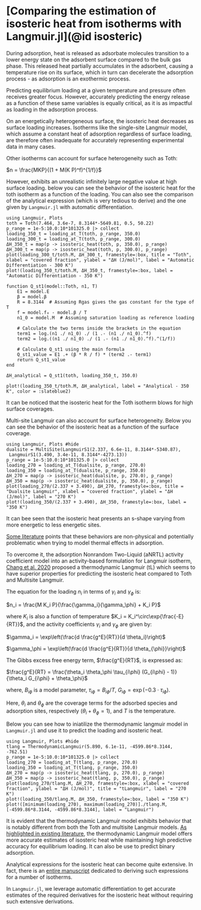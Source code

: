 # [Comparing the estimation of isosteric heat from isotherms with Langmuir.jl](@id isosteric)

During adsorption, heat is released as adsorbate molecules transition to a lower energy state on the adsorbent surface compared to the bulk gas phase. This released heat partially accumulates in the adsorbent, causing a temperature rise on its surface, which in turn can decelerate the adsorption process - as adsorption is an exothermic process.

Predicting equilibrium loading at a given temperature and pressure often receives greater focus. However, accurately predicting the energy release as a function of these same variables is equally critical, as it is as impactful as loading in the adsorption process.

On an energetically heterogeneous surface, the isosteric heat decreases as surface loading increases. Isotherms like the single-site Langmuir model, which assume a constant heat of adsorption regardless of surface loading, are therefore often inadequate for accurately representing experimental data in many cases.

Other isotherms can account for surface heterogeneity such as Toth:

$n = \frac{MKP}{(1 + M(K P)^f)^{1/f}}$ 

However, exhibits an unrealistic infinitely large negative value at high surface loading. below you can see the behavior of the isosteric heat for the toth isotherm as a function of the loading. You can also see the comparison of the analytical expression (which is very tedious to derive) and the one given by `Langmuir.jl` with automatic differentiation.

```@example Toth
using Langmuir, Plots
toth = Toth(7.464, 3.6e-7, 8.3144*-5649.81, 0.5, 50.22)
p_range = 1e-5:10.0:10*101325.0 |> collect
loading_350_t = loading_at_T(toth, p_range, 350.0)
loading_300_t = loading_at_T(toth, p_range, 300.0)
ΔH_350_t = map(p -> isosteric_heat(toth, p, 350.0), p_range)
ΔH_300_t = map(p -> isosteric_heat(toth, p, 300.0), p_range)
plot(loading_300_t/toth.M, ΔH_300_t, framestyle=:box, title = "Toth", xlabel = "covered fraction", ylabel = "ΔH (J/mol)", label = "Automatic Differentiation - 300 K")
plot!(loading_350_t/toth.M, ΔH_350_t, framestyle=:box, label = "Automatic Differentiation - 350 K")

function Q_st1(model::Toth, n1, T)
    E1 = model.E
    β = model.β
    R = 8.3144  # Assuming Rgas gives the gas constant for the type of T
    f = model.f₀ - model.β / T
    n1_0 = model.M  # Assuming saturation loading as reference loading

    # Calculate the two terms inside the brackets in the equation
    term1 = log.(n1 ./ n1_0) ./ (1 .- (n1 ./ n1_0).^f)
    term2 = log.((n1 ./ n1_0) ./ (1 .- (n1 ./ n1_0).^f).^(1/f))

    # Calculate Q_st1 using the main formula
    Q_st1_value = E1 .+ (β * R / f) * (term2 .- term1)
    return Q_st1_value
end

ΔH_analytical = Q_st1(toth, loading_350_t, 350.0)

plot!(loading_350_t/toth.M, ΔH_analytical, label = "Analytical - 350 K", color = :slateblue2)
```

It can be noticed that the isosteric heat for the Toth isotherm blows for high surface coverages. 


Multi-site Langmuir can also account for surface heterogeneity. Below you can see the behavior of the isosteric heat as a function of the surface coverage.

```@example Multisite
using Langmuir, Plots #hide
dualsite = MultiSite(LangmuirS1(2.337, 6.6e-11, 8.3144*-5340.87),
 LangmuirS1(3.490, 3.4e-11, 8.3144*-4273.13))
p_range = 1e-5:10.0:10*101325.0 |> collect
loading_270 = loading_at_T(dualsite, p_range, 270.0)
loading_350 = loading_at_T(dualsite, p_range, 350.0)
ΔH_270 = map(p -> isosteric_heat(dualsite, p, 270.0), p_range)
ΔH_350 = map(p -> isosteric_heat(dualsite, p, 350.0), p_range)
plot(loading_270/(2.337 + 3.490), ΔH_270, framestyle=:box, title = "Dualsite Langmuir", xlabel = "covered fraction", ylabel = "ΔH (J/mol)", label = "270 K")
plot!(loading_350/(2.337 + 3.490), ΔH_350, framestyle=:box, label = "350 K")
```
It can bee seen that the isosteric heat presents an s-shape varying from more energetic to less energetic sites.

[Some literature](https://doi.org/10.1007/s10450-020-00296-3) points that these behaviors are non-physical and potentially problematic when trying to model thermal effects in adsorption.

To overcome it, the adsorption Nonrandom Two-Liquid (aNRTL) activity coefficient model into an activity-based formulation for Langmuir isotherm, [Chang et al. 2020](https://doi.org/10.1007/s10450-019-00185-4) proposed a thermodynamic Langmuir (tL) which seems to have superior properties for predicting the isosteric heat compared to Toth and Multisite Langmuir.

The equation for the loading $n_i$ in terms of $\gamma_i$ and $\gamma_\phi$ is:

$n_i = \frac{M K_i P}{\frac{\gamma_i}{\gamma_\phi} + K_i P}$

where $K_i$ is also a function of temperature $K_i = K_i^\circ\exp{\frac{-E}{RT}}$, and the activity coefficients $\gamma_i$ and $\gamma_\phi$ are given by:

$\gamma_i = \exp\left(\frac{d \frac{g^E}{RT}}{d \theta_i}\right)$

$\gamma_\phi = \exp\left(\frac{d \frac{g^E}{RT}}{d \theta_{\phi}}\right)$

The Gibbs excess free energy term, $\frac{g^E}{RT}$, is expressed as:

$\frac{g^E}{RT} = \frac{\theta_i \theta_\phi \tau_{i\phi} (G_{i\phi} - 1)}{\theta_i G_{i\phi} + \theta_\phi}$

where, $B_{i\phi}$ is a model parameter, $\tau_{i\phi} = B_{i\phi} / T$, $G_{i\phi} = \exp(-0.3 \cdot \tau_{i\phi})$.

Here, $\theta_i$ and $\theta_\phi$ are the coverage terms for the adsorbed species and adsorption sites, 
respectively ($\theta_i  + \theta_{\phi} = 1$), and $T$ is the temperature.

Below you can see how to iniatilize the thermodynamic langmuir model in `Langmuir.jl` and use it to predict the loading and isosteric heat.

```@example tLangmuir
using Langmuir, Plots #hide
tlang = ThermodynamicLangmuir(5.890, 6.1e-11, -4599.86*8.3144, -762.51)
p_range = 1e-5:10.0:10*101325.0 |> collect
loading_270 = loading_at_T(tlang, p_range, 270.0)
loading_350 = loading_at_T(tlang, p_range, 350.0)
ΔH_270 = map(p -> isosteric_heat(tlang, p, 270.0), p_range)
ΔH_350 = map(p -> isosteric_heat(tlang, p, 350.0), p_range)
plot(loading_270/tlang.M, ΔH_270, framestyle=:box, xlabel = "covered fraction", ylabel = "ΔH (J/mol)", title = "tLangmuir", label = "270 K")
plot!(loading_350/tlang.M, ΔH_350, framestyle=:box, label = "350 K")
plot!([minimum(loading_270), maximum(loading_270)]./tlang.M,  [-4599.86*8.3144, -4599.86*8.3144], label = "Langmuir")
```

It is evident that the thermodynamic Langmuir model exhibits behavior that is notably different from both the Toth and multisite Langmuir models. [As highlighted in existing literature](https://link.springer.com/article/10.1007/s10450-019-00185-4), the thermodynamic Langmuir model offers more accurate estimates of isosteric heat while maintaining high predictive accuracy for equilibrium loading. It can also be use to predict binary adsorption. 

Analytical expressions for the isosteric heat can become quite extensive. In fact, there is an [entire manuscript](https://aiche.onlinelibrary.wiley.com/doi/10.1002/aic.17186) dedicated to deriving such expressions for a number of isotherms. 

In `Langmuir.jl`, we leverage automatic differentiation to get accurate estimates of the required derivatives for the isosteric heat without requiring such extensive derivations.

